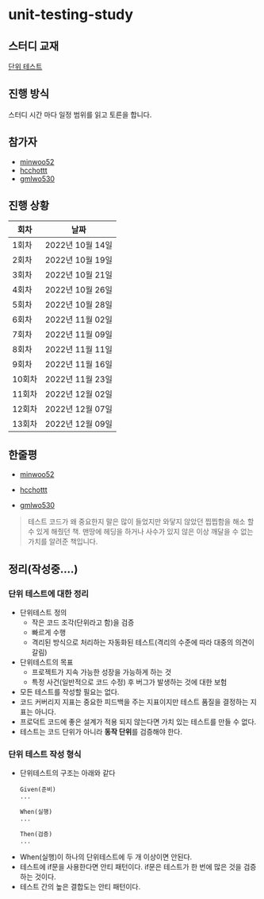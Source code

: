 # unit-testing-study

## 스터디 교재

[단위 테스트](http://www.yes24.com/Product/Goods/104084175)

## 진행 방식

스터디 시간 마다 일정 범위를 읽고 토른을 합니다.

## 참가자

- [minwoo52](https://github.com/minwoo52)
- [hcchottt](https://github.com/hcchottt)
- [gmlwo530](https://github.com/gmlwo530)


## 진행 상황

|회차|날짜|
|---|---|
|1회차|2022년 10월 14일|
|2회차|2022년 10월 19일|
|3회차|2022년 10월 21일|
|4회차|2022년 10월 26일|
|5회차|2022년 10월 28일|
|6회차|2022년 11월 02일|
|7회차|2022년 11월 09일|
|8회차|2022년 11월 11일|
|9회차|2022년 11월 16일|
|10회차|2022년 11월 23일|
|11회차|2022년 12월 02일|
|12회차|2022년 12월 07일|
|13회차|2022년 12월 09일|

## 한줄평

- [minwoo52](https://github.com/minwoo52)
> 
- [hcchottt](https://github.com/hcchottt)
>
- [gmlwo530](https://github.com/gmlwo530)
> 테스트 코드가 왜 중요한지 말은 많이 들었지만 와닿지 않았던 찝찝함을 해소 할 수 있게 해줬던 책. 맨땅에 헤딩을 하거나 사수가 있지 않은 이상 깨달을 수 없는 가치를 알려준 책입니다.

## 정리(작성중....)

### 단위 테스트에 대한 정리

- 단위테스트 정의
    - 작은 코드 조각(단위라고 함)을 검증
    - 빠르게 수행
    - 격리된 방식으로 처리하는 자동화된 테스트(격리의 수준에 따라 대중의 의견이 갈림)
- 단위테스트의 목표
    - 프로젝트가 지속 가능한 성장을 가능하게 하는 것
    - 특정 사건(일반적으로 코드 수정) 후 버그가 발생하는 것에 대한 보험
- 모든 테스트를 작성할 필요는 없다.
- 코드 커버리지 지표는 중요한 피드백을 주는 지표이지만 테스트 품질을 결정하는 지표는 아니다.
- 프로덕트 코드에 좋은 설계가 적용 되지 않는다면 가치 있는 테스트를 만들 수 없다.
- 테스트는 코드 단위가 아니라 **동작 단위**를 검증해야 한다.

### 단위 테스트 작성 형식

- 단위테스트의 구조는 아래와 같다
    ``` text plain
    Given(준비)
    ...

    When(실행)
    ...

    Then(검증)
    ...
    ```
- When(실행)이 하나의 단위테스트에 두 개 이상이면 안된다.
- 테스트에 if문을 사용한다면 안티 패턴이다. if문은 테스트가 한 번에 많은 것을 검증하는 것이다.
- 테스트 간의 높은 결합도는 안티 패턴이다.


